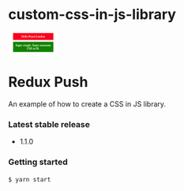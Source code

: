 # custom-css-in-js-library

<img src="https://raw.githubusercontent.com/nialloc9/custom-css-in-js-library/master/assets/result.png" alt='css in js' width="100">

# Redux Push

An example of how to create a CSS in JS library.

### Latest stable release

- 1.1.0

### Getting started
    $ yarn start
